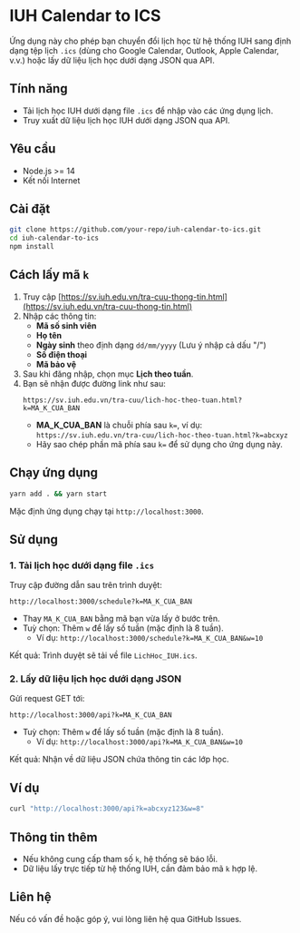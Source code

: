 # IUH Calendar to ICS

Ứng dụng này cho phép bạn chuyển đổi lịch học từ hệ thống IUH sang định dạng tệp lịch `.ics` (dùng cho Google Calendar, Outlook, Apple Calendar, v.v.) hoặc lấy dữ liệu lịch học dưới dạng JSON qua API.

## Tính năng

- Tải lịch học IUH dưới dạng file `.ics` để nhập vào các ứng dụng lịch.
- Truy xuất dữ liệu lịch học IUH dưới dạng JSON qua API.

## Yêu cầu

- Node.js >= 14
- Kết nối Internet

## Cài đặt

```bash
git clone https://github.com/your-repo/iuh-calendar-to-ics.git
cd iuh-calendar-to-ics
npm install
```

## Cách lấy mã `k`

1. Truy cập [https://sv.iuh.edu.vn/tra-cuu-thong-tin.html](https://sv.iuh.edu.vn/tra-cuu-thong-tin.html)
2. Nhập các thông tin:
   - **Mã số sinh viên**
   - **Họ tên**
   - **Ngày sinh** theo định dạng `dd/mm/yyyy` (Lưu ý nhập cả dấu "/")
   - **Số điện thoại**
   - **Mã bảo vệ**
3. Sau khi đăng nhập, chọn mục **Lịch theo tuần**.
4. Bạn sẽ nhận được đường link như sau:
   ```
   https://sv.iuh.edu.vn/tra-cuu/lich-hoc-theo-tuan.html?k=MA_K_CUA_BAN
   ```
   - **MA_K_CUA_BAN** là chuỗi phía sau `k=`, ví dụ:  
     `https://sv.iuh.edu.vn/tra-cuu/lich-hoc-theo-tuan.html?k=abcxyz`
   - Hãy sao chép phần mã phía sau `k=` để sử dụng cho ứng dụng này.

## Chạy ứng dụng

```bash
yarn add . && yarn start
```

Mặc định ứng dụng chạy tại `http://localhost:3000`.

## Sử dụng

### 1. Tải lịch học dưới dạng file `.ics`

Truy cập đường dẫn sau trên trình duyệt:

```
http://localhost:3000/schedule?k=MA_K_CUA_BAN
```

- Thay `MA_K_CUA_BAN` bằng mã bạn vừa lấy ở bước trên.
- Tuỳ chọn: Thêm `w` để lấy số tuần (mặc định là 8 tuần).
  - Ví dụ: `http://localhost:3000/schedule?k=MA_K_CUA_BAN&w=10`

Kết quả: Trình duyệt sẽ tải về file `LichHoc_IUH.ics`.

### 2. Lấy dữ liệu lịch học dưới dạng JSON

Gửi request GET tới:

```
http://localhost:3000/api?k=MA_K_CUA_BAN
```

- Tuỳ chọn: Thêm `w` để lấy số tuần (mặc định là 8 tuần).
  - Ví dụ: `http://localhost:3000/api?k=MA_K_CUA_BAN&w=10`

Kết quả: Nhận về dữ liệu JSON chứa thông tin các lớp học.

## Ví dụ

```bash
curl "http://localhost:3000/api?k=abcxyz123&w=8"
```

## Thông tin thêm

- Nếu không cung cấp tham số `k`, hệ thống sẽ báo lỗi.
- Dữ liệu lấy trực tiếp từ hệ thống IUH, cần đảm bảo mã `k` hợp lệ.

## Liên hệ

Nếu có vấn đề hoặc góp ý, vui lòng liên hệ qua GitHub Issues.
